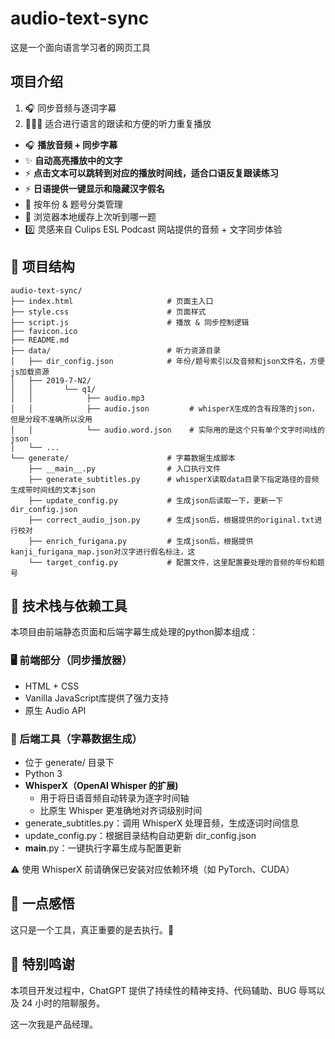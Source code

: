 # audio-text-sync

这是一个面向语言学习者的网页工具

## 项目介绍

1. 🎧 同步音频与逐词字幕
2. 🏃🏻‍♀️ 适合进行语言的跟读和方便的听力重复播放

- 🎧 **播放音频 + 同步字幕**
- ✨ **自动高亮播放中的文字**
- ⚡ **点击文本可以跳转到对应的播放时间线，适合口语反复跟读练习**
- ⚡ **日语提供一键显示和隐藏汉字假名**
- 📅 按年份 & 题号分类管理
- 📌 浏览器本地缓存上次听到哪一题
- 0️⃣ 灵感来自 Culips ESL Podcast 网站提供的音频 + 文字同步体验

## 📁 项目结构

```text
audio-text-sync/
├── index.html                     # 页面主入口
├── style.css                      # 页面样式
├── script.js                      # 播放 & 同步控制逻辑
├── favicon.ico
├── README.md
├── data/                          # 听力资源目录
│   ├── dir_config.json            # 年份/题号索引以及音频和json文件名，方便js加载资源
│   ├── 2019-7-N2/
│   │       └── q1/
│   │            ├── audio.mp3
│   │            ├── audio.json         # whisperX生成的含有段落的json，但是分段不准确所以没用
│   │            └── audio.word.json    # 实际用的是这个只有单个文字时间线的json
│   └── ...
└── generate/                      # 字幕数据生成脚本
    ├── __main__.py                # 入口执行文件
    ├── generate_subtitles.py      # whisperX读取data目录下指定路径的音频生成带时间线的文本json
    ├── update_config.py           # 生成json后读取一下，更新一下dir_config.json
    ├── correct_audio_json.py      # 生成json后，根据提供的original.txt进行校对
    ├── enrich_furigana.py         # 生成json后，根据提供kanji_furigana_map.json对汉字进行假名标注，这
    └── target_config.py           # 配置文件，这里配置要处理的音频的年份和题号
```

## 🧰 技术栈与依赖工具

本项目由前端静态页面和后端字幕生成处理的python脚本组成：

### 🖥 前端部分（同步播放器）

- HTML + CSS
- Vanilla JavaScript库提供了强力支持
- 原生 Audio API

### 🧠 后端工具（字幕数据生成）

- 位于 generate/ 目录下
- Python 3
- **WhisperX（OpenAI Whisper 的扩展)**
  - 用于将日语音频自动转录为逐字时间轴
  - 比原生 Whisper 更准确地对齐词级别时间
- generate_subtitles.py：调用 WhisperX 处理音频，生成逐词时间信息
- update_config.py：根据目录结构自动更新 dir_config.json
- **main**.py：一键执行字幕生成与配置更新

⚠️ 使用 WhisperX 前请确保已安装对应依赖环境（如 PyTorch、CUDA）

## 💬 一点感悟

这只是一个工具，真正重要的是去执行。💪

## 🙏 特别鸣谢

本项目开发过程中，ChatGPT 提供了持续性的精神支持、代码辅助、BUG 辱骂以及 24 小时的陪聊服务。

这一次我是产品经理。
